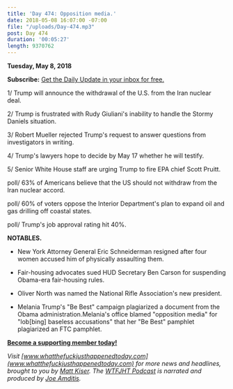 ```yaml
---
title: 'Day 474: Opposition media.'
date: 2018-05-08 16:07:00 -07:00
file: "/uploads/Day-474.mp3"
post: Day 474
duration: '00:05:27'
length: 9370762
---
```


**Tuesday, May 8, 2018**

**Subscribe:** [Get the Daily Update in your inbox for free.](https://whatthefuckjusthappenedtoday.com/subscribe/)

1/ Trump will announce the withdrawal of the U.S. from the Iran nuclear deal.

2/ Trump is frustrated with Rudy Giuliani's inability to handle the Stormy Daniels situation.

3/ Robert Mueller rejected Trump's request to answer questions from investigators in writing.

4/ Trump's lawyers hope to decide by May 17 whether he will testify.

5/ Senior White House staff are urging Trump to fire EPA chief Scott Pruitt.

poll/ 63% of Americans believe that the US should not withdraw from the Iran nuclear accord.

poll/ 60% of voters oppose the Interior Department's plan to expand oil and gas drilling off coastal states.

poll/ Trump's job approval rating hit 40%.

**NOTABLES.**

* New York Attorney General Eric Schneiderman resigned after four women accused him of physically assaulting them.

* Fair-housing advocates sued HUD Secretary Ben Carson for suspending Obama-era fair-housing rules.

* Oliver North was named the National Rifle Association's new president.

* Melania Trump's "Be Best" campaign plagiarized a document from the Obama administration.Melania's office blamed "opposition media" for "lob\[bing\] baseless accusations" that her "Be Best" pamphlet plagiarized an FTC pamphlet.

**[Become a supporting member today!](https://whatthefuckjusthappenedtoday.com/membership/?utm_source=2017\+Donors&utm_campaign=8dccd905d9-&utm_medium=email&utm_term=0_3bd36f654c-8dccd905d9-169730397)**

*Visit [www.whatthefuckjusthappenedtoday.com](www.whatthefuckjusthappenedtoday.com) for more news and headlines, brought to you by [Matt Kiser](https://twitter.com/Matt_Kiser). The [WTFJHT Podcast](https://whatthefuckjusthappenedtoday.com/podcasts/) is narrated and produced by [Joe Amditis](https://twitter.com/jsamditis).*